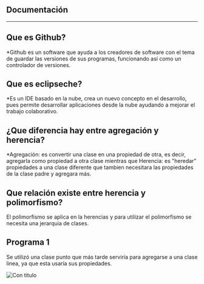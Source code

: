 Documentación
-------------
-------------
Que es Github?
-------------
*Github es un software que ayuda a los creadores de software con el tema de guardar las versiones de sus programas, funcionando así como un controlador de versiones.

Que es eclipseche?
------------------
*Es un IDE basado en la nube, crea un nuevo concepto en el desarrollo, pues permite desarrollar aplicaciones desde la nube ayudando a mejorar el trabajo colaborativo.

¿Que diferencia hay entre agregación y herencia?
------------------------------------------------
*Agregación: es convertir una clase en una propiedad de otra, es decir, agregarla como propiedad a otra clase mientras que Herencia: es "heredar" propiedades a una clase diferente que tambien necesitara las propiedades de la clase padre y agregara más.

Que relación existe entre herencia y polimorfismo?
--------------------------------------------------
El polimorfismo se aplica en la herencias y para utilizar el polimorfismo se necesita una jerarquia de clases.

Programa 1
-----------
Se utilizó una clase punto que más tarde serviría para agregarse a una clase linea, ya que esta usaría sus propiedades.

![Con titulo](https://1drv.ms/i/s!As5W2Cd7rh7ihymYjsYD72wTeaXC)
